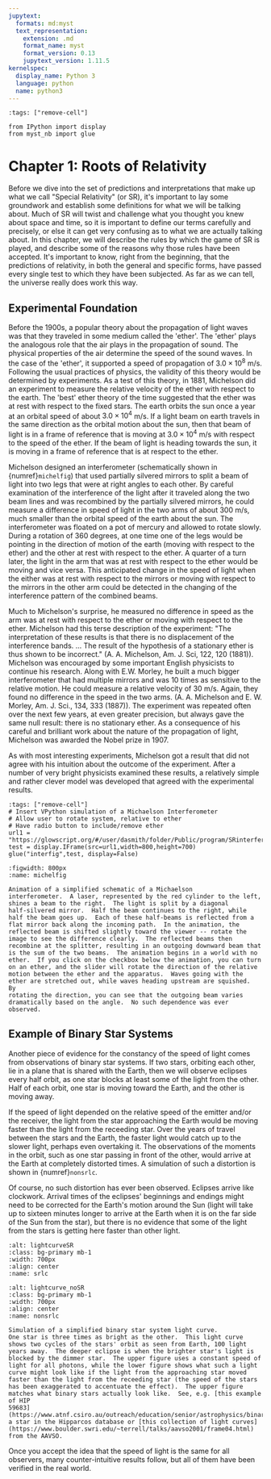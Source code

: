 ```yaml
---
jupytext:
  formats: md:myst
  text_representation:
    extension: .md
    format_name: myst
    format_version: 0.13
    jupytext_version: 1.11.5
kernelspec:
  display_name: Python 3
  language: python
  name: python3
---
```


```{code-cell}
:tags: ["remove-cell"]

from IPython import display
from myst_nb import glue
```

# Chapter 1:  Roots of Relativity

Before we dive into the set of predictions and interpretations that
make up what we call "Special Relativity" (or SR), it's important to
lay some groundwork and establish some definitions for what we will be
talking about.  Much of SR will twist and challenge what you thought
you knew about space and time, so it is important to define our terms
carefully and precisely, or else it can get very confusing as to what
we are actually talking about.  In this chapter, we will describe the
rules by which the game of SR is played, and describe some of the
reasons why those rules have been accepted.  It's important to know,
right from the beginning, that the predictions of relativity, in both
the general and specific forms, have passed every single test to which
they have been subjected.  As far as we can tell, the universe really
does work this way.

## Experimental Foundation

Before the 1900s, a popular theory about the propagation of light
waves was that they traveled in some medium called the 'ether'. The
'ether' plays the analogous role that the air plays in the propagation
of sound. The physical properties of the air determine the speed of
the sound waves. In the case of the 'ether', it supported a speed of
propagation of $3.0 \times 10^8$ m/s. Following the usual practices of
physics, the validity of this theory would be determined by
experiments. As a test of this theory, in 1881, Michelson did an
experiment to measure the relative velocity of the ether with respect
to the earth. The 'best' ether theory of the time suggested that the
ether was at rest with respect to the fixed stars. The earth orbits
the sun once a year at an orbital speed of about $3.0 \times 10^4$
m/s.  If a light beam on earth travels in the same direction as the
orbital motion about the sun, then that beam of light is in a frame of
reference that is moving at $3.0 \times 10^4$ m/s with respect to the
speed of the ether. If the beam of light is heading towards the sun,
it is moving in a frame of reference that is at respect to the ether.

Michelson designed an interferometer (schematically shown in
{numref}`michelfig`) that used partially silvered mirrors to split a
beam of light into two legs that were at right angles to each
other. By careful examination of the interference of the light after
it traveled along the two beam lines and was recombined by the
partially silvered mirrors, he could measure a difference in speed of
light in the two arms of about 300 m/s, much smaller than the orbital
speed of the earth about the sun. The interferometer was floated on a
pot of mercury and allowed to rotate slowly. During a rotation of 360
degrees, at one time one of the legs would be pointing in the
direction of motion of the earth (moving with respect to the ether)
and the other at rest with respect to the ether. A quarter of a turn
later, the light in the arm that was at rest with respect to the ether
would be moving and vice versa. This anticipated change in the speed
of light when the either was at rest with respect to the mirrors or
moving with respect to the mirrors in the other arm could be detected
in the changing of the interference pattern of the combined beams.

Much to Michelson's surprise, he measured no difference in speed as
the arm was at rest with respect to the ether or moving with respect
to the ether. Michelson had this terse description of the experiment:
"The interpretation of these results is that there is no displacement
of the interference bands. ... The result of the hypothesis of a
stationary ether is thus shown to be incorrect." (A. A. Michelson,
Am. J. Sci, 122, 120 (1881)).  Michelson was encouraged by some
important English physicists to continue his research. Along with
E.W. Morley, he built a much bigger interferometer that had multiple
mirrors and was 10 times as sensitive to the relative motion. He could
measure a relative velocity of 30 m/s. Again, they found no
difference in the speed in the two arms. (A. A. Michelson and
E. W. Morley, Am. J. Sci., 134, 333 (1887)). The experiment was
repeated often over the next few years, at even greater precision, but
always gave the same null result: there is no stationary ether. As a
consequence of his careful and brilliant work about the nature of the
propagation of light, Michelson was awarded the Nobel prize in 1907.

As with most interesting experiments, Michelson got a result that did
not agree with his intuition about the outcome of the
experiment. After a number of very bright physicists examined these
results, a relatively simple and rather clever model was developed
that agreed with the experimental results.

```{code-cell}
:tags: ["remove-cell"]
# Insert VPython simulation of a Michaelson Interferometer
# Allow user to rotate system, relative to ether
# Have radio button to include/remove ether
url1 = "https://glowscript.org/#/user/dasmith/folder/Public/program/SRinterferometer"
test = display.IFrame(src=url1,width=800,height=700)
glue("interfig",test, display=False)

```

```{glue:figure} interfig
:figwidth: 800px
:name: michelfig

Animation of a simplified schematic of a Michaelson
interferometer.  A laser, represented by the red cylinder to the left,
shines a beam to the right.  The light is split by a diagonal
half-silvered mirror.  Half the beam continues to the right, while
half the beam goes up.  Each of these half-beams is reflected from a
flat mirror back along the incoming path.  In the animation, the
reflected beam is shifted slightly toward the viewer -- rotate the
image to see the difference clearly.  The reflected beams then
recombine at the splitter, resulting in an outgoing downward beam that
is the sum of the two beams.  The animation begins in a world with no
ether.  If you click on the checkbox below the animation, you can turn
on an ether, and the slider will rotate the direction of the relative
motion between the ether and the apparatus.  Waves going with the
ether are stretched out, while waves heading upstream are squished.  By
rotating the direction, you can see that the outgoing beam varies
dramatically based on the angle.  No such dependence was ever
observed.
```



## Example of Binary Star Systems

Another piece of evidence for the constancy of the speed of light
comes from observations of binary star systems.  If two stars,
orbiting each other, lie in a plane that is shared with the Earth,
then we will observe eclipses every half orbit, as one star blocks at
least some of the light from the other.  Half of each orbit, one star
is moving toward the Earth, and the other is moving away.

If the speed of light depended on the relative speed of the emitter
and/or the receiver, the light from the star approaching the Earth
would be moving faster than the light from the receeding star.  Over
the years of travel between the stars and the Earth, the faster light
would catch up to the slower light, perhaps even overtaking it.  The
observations of the moments in the orbit, such as one star passing in
front of the other, would arrive at the Earth at completely distorted
times.  A simulation of such a distortion is shown in
{numref}`nonsrlc`.

Of course, no such distortion has ever been observed.  Eclipses arrive
like clockwork.  Arrival times of the eclipses' beginnings and endings
might need to be corrected for the Earth's motion around the Sun
(light will take up to sixteen minutes longer to arrive at the Earth
when it is on the far side of the Sun from the star), but there is no
evidence that some of the light from the stars is getting here faster
than other light.

```{image} images/SR_LC.png
:alt: lightcurveSR
:class: bg-primary mb-1
:width: 700px
:align: center
:name: srlc
```

```{figure} images/nonSR_LC.png
:alt: lightcurve_noSR
:class: bg-primary mb-1
:width: 700px
:align: center
:name: nonsrlc

Simulation of a simplified binary star system light curve.
One star is three times as bright as the other.  This light curve
shows two cycles of the stars' orbit as seen from Earth, 100 light
years away.  The deeper eclipse is when the brighter star's light is
blocked by the dimmer star.  The upper figure uses a constant speed of
light for all photons, while the lower figure shows what such a light
curve might look like if the light from the approaching star moved
faster than the light from the receeding star (the speed of the stars
has been exaggerated to accentuate the effect).  The upper figure
matches what binary stars actually look like.  See, e.g. [this example
of HIP
59683](https://www.atnf.csiro.au/outreach/education/senior/astrophysics/binary_types.html#bintypeeclipse),
a star in the Hipparcos database or [this collection of light curves](https://www.boulder.swri.edu/~terrell/talks/aavso2001/frame04.html) from the AAVSO.
```

Once you accept the idea that the speed of light is the same
for all observers, many counter-intuitive results follow, but
all of them have been verified in the real world.